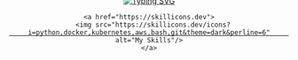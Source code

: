 <div align="center" style="position: relative;">
  <!-- الطبقة الأولى: الخلفية المتحركة -->

  <!-- الطبقة الثانية: المحتوى المضيء (موضوع في وسط الخلفية ) -->
  <div style="position: absolute; top: 50%; left: 50%; transform: translate(-50%, -50%);">
    <a href="https://git.io/typing-svg">
      <img src="https://readme-typing-svg.herokuapp.com?font=VT323&size=30&pause=1000&color=00FF00&center=true&vCenter=true&width=600&lines=AWASHI%20SYSTEMS%20ONLINE;STATUS%3A%20NOMINAL;AWAITING%20COMMAND..." alt="Typing SVG" />
    </a>
      
  

    <a href="https://skillicons.dev">
      <img src="https://skillicons.dev/icons?i=python,docker,kubernetes,aws,bash,git&theme=dark&perline=6" alt="My Skills"/>
    </a>
  </div>
</div>

---
<!-- يمكنك إضافة بقية محتوى بروفايلك هنا -->
